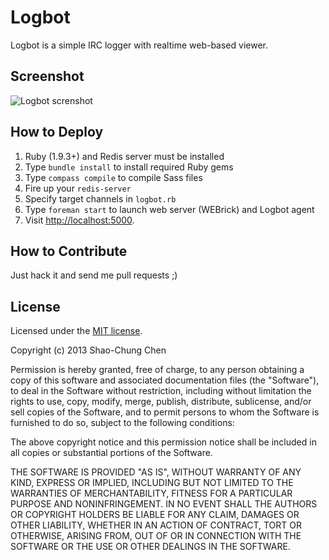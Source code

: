 Logbot
======
Logbot is a simple IRC logger with realtime web-based viewer.


Screenshot
----------
![Logbot screnshot](https://raw.github.com/Dannvix/Logbot/master/screenshot.png)


How to Deploy
-------------
1. Ruby (1.9.3+) and Redis server must be installed
2. Type `bundle install` to install required Ruby gems
3. Type `compass compile` to compile Sass files
4. Fire up your `redis-server`
5. Specify target channels in `logbot.rb`
6. Type `foreman start` to launch web server (WEBrick) and Logbot agent
7. Visit [http://localhost:5000](http://localhost:5000).


How to Contribute
-----------------
Just hack it and send me pull requests ;)


License
-------
Licensed under the [MIT license](http://opensource.org/licenses/mit-license.php).

Copyright (c) 2013 Shao-Chung Chen

Permission is hereby granted, free of charge, to any person obtaining a copy of this software and associated documentation files (the "Software"), to deal in the Software without restriction, including without limitation the rights to use, copy, modify, merge, publish, distribute, sublicense, and/or sell copies of the Software, and to permit persons to whom the Software is furnished to do so, subject to the following conditions:

The above copyright notice and this permission notice shall be included in all copies or substantial portions of the Software.

THE SOFTWARE IS PROVIDED "AS IS", WITHOUT WARRANTY OF ANY KIND, EXPRESS OR IMPLIED, INCLUDING BUT NOT LIMITED TO THE WARRANTIES OF MERCHANTABILITY, FITNESS FOR A PARTICULAR PURPOSE AND NONINFRINGEMENT. IN NO EVENT SHALL THE AUTHORS OR COPYRIGHT HOLDERS BE LIABLE FOR ANY CLAIM, DAMAGES OR OTHER LIABILITY, WHETHER IN AN ACTION OF CONTRACT, TORT OR OTHERWISE, ARISING FROM, OUT OF OR IN CONNECTION WITH THE SOFTWARE OR THE USE OR OTHER DEALINGS IN THE SOFTWARE.
